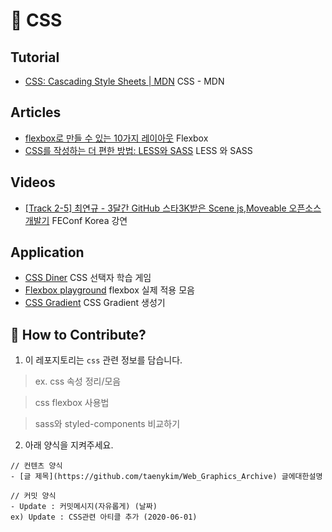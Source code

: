 # 💄 CSS

## Tutorial

- [CSS: Cascading Style Sheets | MDN](https://developer.mozilla.org/en-US/docs/Web/CSS) CSS - MDN

## Articles

- [flexbox로 만들 수 있는 10가지 레이아웃](https://d2.naver.com/helloworld/8540176) Flexbox
- [CSS를 작성하는 더 편한 방법: LESS와 SASS](https://taegon.kim/archives/3667) LESS 와 SASS

## Videos

- [[Track 2-5] 최연규 - 3달간 GitHub 스타3K받은 Scene js,Moveable 오픈소스 개발기](https://youtu.be/3HVQhbtALDE) FEConf Korea 강연

## Application

- [CSS Diner](http://flukeout.github.io/) CSS 선택자 학습 게임
- [Flexbox playground](https://codepen.io/enxaneta/full/adLPwv) flexbox 실제 적용 모음
- [CSS Gradient](https://cssgradient.io/) CSS Gradient 생성기

## 👀 How to Contribute?

1. 이 레포지토리는 `css` 관련 정보를 담습니다.

> ex. css 속성 정리/모음

> css flexbox 사용법

> sass와 styled-components 비교하기

2. 아래 양식을 지켜주세요.

```
// 컨텐츠 양식
- [글 제목](https://github.com/taenykim/Web_Graphics_Archive) 글에대한설명

// 커밋 양식
- Update : 커밋메시지(자유롭게) (날짜)
ex) Update : CSS관련 아티클 추가 (2020-06-01)
```
